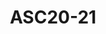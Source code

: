 ---
layout: page
title: ASC20-21
description: another without an image
img:
importance: 3
category: competition
---
